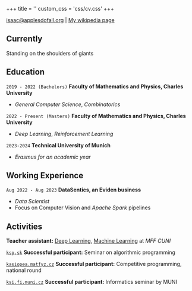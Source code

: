+++
title = ''
custom_css = 'css/cv.css'
+++
<div id="webaddress">
<a href="isaac@applesdofall.org">isaac@applesdofall.org</a>
| <a href="http://en.wikipedia.org/wiki/Isaac_Newton">My wikipedia page</a>
</div>


## Currently

Standing on the shoulders of giants


## Education

`2019 - 2022 (Bachelors)`
__Faculty of Mathematics and Physics, Charles University__
- *General Computer Science*, *Combinatorics*

`2022 - Present (Masters)`
__Faculty of Mathematics and Physics, Charles University__
- *Deep Learning*, *Reinforcement Learning*

`2023-2024`
__Technical University of Munich__
- *Erasmus for an academic year*


## Working Experience

`Aug 2022 - Aug 2023`
__DataSentics, an Eviden business__
- *Data Scientist*
- Focus on Computer Vision and *Apache Spark* pipelines

## Activities
__Teacher assistant:__ [Deep Learning](https://ufal.mff.cuni.cz/courses/npfl138/2324-summer), [Machine Learning](https://ufal.mff.cuni.cz/courses/npfl129/2324-winter) at *MFF CUNI*

[`ksp.sk`](https://ksp.sk)
__Successful participant:__  Seminar on algorithmic programming

[`kasiopea.matfyz.cz`](https://kasiopea.matfyz.cz)
__Successful participant:__  Competitive programming, national round

[`ksi.fi.muni.cz`](https://ksi.fi.muni.cz)
__Successful participant:__  Informatics seminar by MUNI